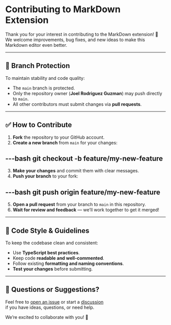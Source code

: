 # Contributing to MarkDown Extension

Thank you for your interest in contributing to the MarkDown extension! 🎉  
We welcome improvements, bug fixes, and new ideas to make this Markdown editor even better.

---

## 🚧 Branch Protection

To maintain stability and code quality:

- The `main` branch is protected.
- Only the repository owner (**Joel Rodriguez Guzman**) may push directly to `main`.
- All other contributors must submit changes via **pull requests**.

---

## ✅ How to Contribute

1. **Fork** the repository to your GitHub account.
2. **Create a new branch** from `main` for your changes:

---bash
git checkout -b feature/my-new-feature
---  

3. **Make your changes** and commit them with clear messages.
4. **Push your branch** to your fork:

---bash
git push origin feature/my-new-feature
---

5. **Open a pull request** from your branch to `main` in this repository.
6. **Wait for review and feedback** — we’ll work together to get it merged!

---

## 🧹 Code Style & Guidelines

To keep the codebase clean and consistent:

- Use **TypeScript best practices**.
- Keep code **readable and well-commented**.
- Follow existing **formatting and naming conventions**.
- **Test your changes** before submitting.

---

## 💬 Questions or Suggestions?

Feel free to [open an issue](../../issues) or start a [discussion](../../discussions)  
if you have ideas, questions, or need help.

We’re excited to collaborate with you! 🚀
